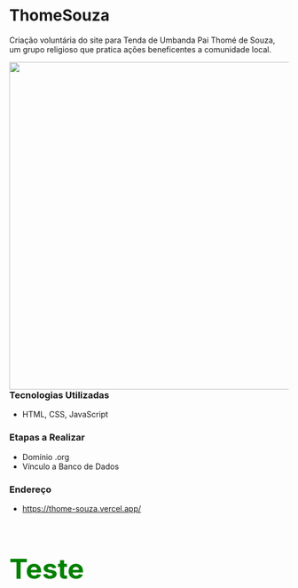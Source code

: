 # ThomeSouza

 Criação voluntária do site para Tenda de Umbanda Pai Thomé de Souza, um grupo religioso que pratica ações beneficentes a comunidade local.

 <img align="right" height="590em" src="">

### Tecnologias Utilizadas
- HTML, CSS, JavaScript

### Etapas a Realizar
- Domínio .org
- Vínculo a Banco de Dados

### Endereço
- https://thome-souza.vercel.app/

<h1 style="color: green; font-size: 50px;">Teste</h1>
